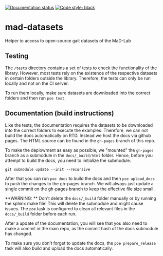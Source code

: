 [![Documentation status](https://img.shields.io/badge/docs-online-green)](https://mad-lab-fau.github.io/mad-datasets)
[![Code style: black](https://img.shields.io/badge/code%20style-black-000000.svg)](https://github.com/psf/black)
# mad-datasets

Helper to access to open-source gait datasets of the MaD-Lab


## Testing

The `/tests` directory contains a set of tests to check the functionality of the library.
However, most tests rely on the existence of the respective datasets in certain folders outside the library.
Therefore, the tests can only be run locally and not on the CI server.

To run them locally, make sure datasets are downloaded into the correct folders and then run `poe test`.

## Documentation (build instructions)

Like the tests, the documentation requires the datasets to be downloaded into the correct folders to execute the 
examples.
Therefore, we can not build the docs automatically on RTD.
Instead we host the docs via github pages.
The HTML source can be found in the `gh-pages` branch of this repo.

To make the deplowment as easy as possible, we "mounted" the `gh-pages` branch as a submodule in the `docs/_build/html`
folder.
Hence, before you attempt to build the docs, you need to initialize the submodule.

```
git submodule update --init --recursive
```

After that you can run `poe docs` to build the docs and then `poe upload_docs` to push the changes to the gh-pages
branch.
We will always just update a single commit on the gh-pages branch to keep the effective file size small.

**WARNING: ** Don't delete the `docs/_build` folder manually or by running the sphinx make file!
This will delete the submodule and might cause issues.
The `poe` task is configured to clean all relevant files in the `docs/_build` folder before each run.

After a update of the documentation, you will see that you also need to make a commit in the main repo, as the commit 
hash of the docs submodule has changed.

To make sure you don't forget to update the docs, the `poe prepare_release` task will also build and upload the docs 
automatically.